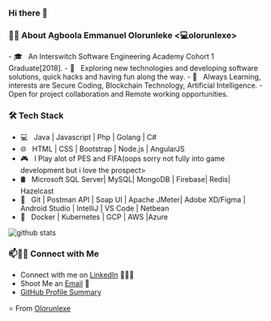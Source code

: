 ### Hi there 👋

<!--
**olorunlexe/olorunlexe** is a ✨ _special_ ✨ repository because its `README.md` (this file) appears on your GitHub profile.
Here are some ideas to get you started:
- 🔭 I’m currently working on ...
- 🌱 I’m currently learning ...
- 👯 I’m looking to collaborate on ...
- 🤔 I’m looking for help with ...
- 💬 Ask me about ...
- 📫 How to reach me: ...
- 😄 Pronouns: ...
- ⚡ Fun fact: ...
-->

<h3> 👨🏻‍ About Agboola Emmanuel Olorunleke <💻olorunlexe> </h3>
- 🎓 &nbsp; An Interswitch Software Engineering Academy Cohort 1 Graduate[2018].
- 🤔 &nbsp; Exploring new technologies and developing software solutions, quick hacks and having fun along the way.
- 🌱 &nbsp; Always Learning, interests are Secure Coding, Blockchain Technology, Artificial Intelligence.
- Open for project collaboration and Remote working opportunities. 

<h3>🛠 Tech Stack</h3>

- 💻 &nbsp; Java | Javascript | Php | Golang | C# 
- 🌐 &nbsp; HTML | CSS | Bootstrap | Node.js | AngularJS
- 🎮 &nbsp; I Play alot of PES and FIFA(oops sorry not fully into game development but i love the prospect>
- 🛢 &nbsp; Microsoft SQL Server| MySQL| MongoDB | Firebase| Redis| Hazelcast
- 🔧 &nbsp; Git | Postman API | Soap UI | Apache JMeter| Adobe XD/Figma | Android Studio | IntelliJ | VS Code | Netbean
- 🔭 &nbsp; Docker | Kubernetes | GCP | AWS |Azure

![github stats](https://github-readme-stats.vercel.app/api?username=olorunlexe&show_icons=true)

### 📫🤝🏻 Connect with Me

 - Connect with me on [LinkedIn](https://www.linkedin.com/in/agboola-emmanuel-olorunleke/) 👨🏻‍💻
 - Shoot Me an [Email](mailto:olorunlexe@gmail.com) 💌
 - [GitHub Profile Summary](https://profile-summary-for-github.com/user/olorunlexe)




 ⭐️ From [Olorunlexe](https://github.com/olorunlexe)
